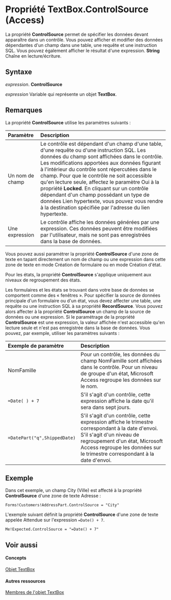 
# Propriété TextBox.ControlSource (Access)

La propriété  **ControlSource** permet de spécifier les données devant apparaître dans un contrôle. Vous pouvez afficher et modifier des données dépendantes d'un champ dans une table, une requête et une instruction SQL. Vous pouvez également afficher le résultat d'une expression. **String** Chaîne en lecture/écriture.


## Syntaxe

 _expression_. **ControlSource**

 _expression_ Variable qui représente un objet **TextBox**.


## Remarques

La propriété  **ControlSource** utilise les paramètres suivants :



|**Paramètre**|**Description**|
|:-----|:-----|
|Un nom de champ|Le contrôle est dépendant d'un champ d'une table, d'une requête ou d'une instruction SQL. Les données du champ sont affichées dans le contrôle. Les modifications apportées aux données figurant à l'intérieur du contrôle sont répercutées dans le champ. Pour que le contrôle ne soit accessible qu'en lecture seule, affectez le paramètre Oui à la propriété  **Locked**. En cliquant sur un contrôle dépendant d'un champ possédant un type de données Lien hypertexte, vous pouvez vous rendre à la destination spécifiée par l'adresse du lien hypertexte.|
|Une expression|Le contrôle affiche les données générées par une expression. Ces données peuvent être modifiées par l'utilisateur, mais ne sont pas enregistrées dans la base de données.|
Vous pouvez aussi paramétrer la propriété  **ControlSource** d'une zone de texte en tapant directement un nom de champ ou une expression dans cette zone de texte en mode Création de formulaire ou en mode Création d'état.

Pour les états, la propriété  **ControlSource** s'applique uniquement aux niveaux de regroupement des états.

Les formulaires et les états se trouvant dans votre base de données se comportent comme des « fenêtres ». Pour spécifier la source de données principale d'un formulaire ou d'un état, vous devez affecter une table, une requête ou une instruction SQL à sa propriété  **RecordSource**. Vous pouvez alors affecter à la propriété **ControlSource** un champ de la source de données ou une expression. Si le paramétrage de la propriété **ControlSource** est une expression, la valeur affichée n'est accessible qu'en lecture seule et n'est pas enregistrée dans la base de données. Vous pouvez, par exemple, utiliser les paramètres suivants :



|**Exemple de paramètre**|**Description**|
|:-----|:-----|
|NomFamille|Pour un contrôle, les données du champ NomFamille sont affichées dans le contrôle. Pour un niveau de groupe d'un état, Microsoft Access regroupe les données sur le nom.|
| `=Date( ) + 7`|S'il s'agit d'un contrôle, cette expression affiche la date qu'il sera dans sept jours.|
| `=DatePart("q",ShippedDate)`|S'il s'agit d'un contrôle, cette expression affiche le trimestre correspondant à la date d'envoi. S'il s'agit d'un niveau de regroupement d'un état, Microsoft Access regroupe les données sur le trimestre correspondant à la date d'envoi.|

## Exemple

Dans cet exemple, un champ City (Ville) est affecté à la propriété  **ControlSource** d'une zone de texte Adresse :


```
Forms!Customers!AddressPart.ControlSource = "City"
```

L'exemple suivant définit la propriété  **ControlSource** d'une zone de texte appelée Attendue sur l'expression `=Date() + 7`.




```
Me!Expected.ControlSource = "=Date() + 7"
```


## Voir aussi


#### Concepts


[Objet TextBox](d74fbe9a-0d40-7d28-956f-a2bfd0cfee45.md)
#### Autres ressources


[Membres de l'objet TextBox](bb55abbc-902e-fc2d-bdff-063c55426cd0.md)